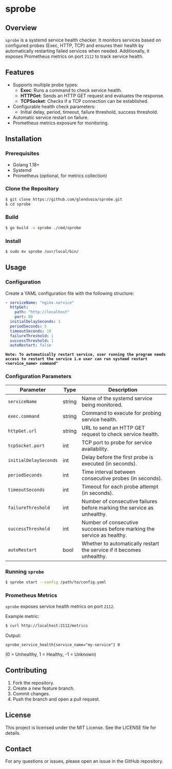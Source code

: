 # sprobe

## Overview

`sprobe` is a systemd service health checker. It monitors services based on configured probes (Exec, HTTP, TCP) and ensures their health by automatically restarting failed services when needed. Additionally, it exposes Prometheus metrics on port `2112` to track service health.

## Features

- Supports multiple probe types:
  - **Exec**: Runs a command to check service health.
  - **HTTPGet**: Sends an HTTP GET request and evaluates the response.
  - **TCPSocket**: Checks if a TCP connection can be established.
- Configurable health check parameters:
  - Initial delay, period, timeout, failure threshold, success threshold.
- Automatic service restart on failure.
- Prometheus metrics exposure for monitoring.

## Installation

### Prerequisites
- Golang 1.18+
- Systemd
- Prometheus (optional, for metrics collection)

### Clone the Repository
```sh
$ git clone https://github.com/glendsoza/sprobe.git
$ cd sprobe
```

### Build
```sh
$ go build -o sprobe ./cmd/sprobe
```

### Install
```sh
$ sudo mv sprobe /usr/local/bin/
```

## Usage

### Configuration
Create a YAML configuration file with the following structure:

```yaml
- serviceName: "nginx.service"
  httpGet:
    path: "http://localhost"
    port: 80
  initialDelaySeconds: 1
  periodSeconds: 5
  timeoutSeconds: 10
  failureThreshold: 1
  successThreshold: 1
  autoRestart: false
```

**`Note: To automatically restart service, user running the program needs access to restart the service i.e user can run systemd restart <service_name> command"`**

### Configuration Parameters

| Parameter | Type | Description |
|-----------|------|-------------|
| `serviceName` | string | Name of the systemd service being monitored. |
| `exec.command` | string | Command to execute for probing service health. |
| `httpGet.url` | string | URL to send an HTTP GET request to check service health. |
| `tcpSocket.port` | int | TCP port to probe for service availability. |
| `initialDelaySeconds` | int | Delay before the first probe is executed (in seconds). |
| `periodSeconds` | int | Time interval between consecutive probes (in seconds). |
| `timeoutSeconds` | int | Timeout for each probe attempt (in seconds). |
| `failureThreshold` | int | Number of consecutive failures before marking the service as unhealthy. |
| `successThreshold` | int | Number of consecutive successes before marking the service as healthy. |
| `autoRestart` | bool | Whether to automatically restart the service if it becomes unhealthy. |

### Running `sprobe`
```sh
$ sprobe start --config /path/to/config.yaml
```

### Prometheus Metrics
`sprobe` exposes service health metrics on port `2112`.

Example metric:
```sh
$ curl http://localhost:2112/metrics
```
Output:
```
sprobe_service_health{service_name="my-service"} 0
```
(0 = Unhealthy, 1 = Healthy, -1 = Unknown)

## Contributing

1. Fork the repository.
2. Create a new feature branch.
3. Commit changes.
4. Push the branch and open a pull request.

## License

This project is licensed under the MIT License. See the LICENSE file for details.

## Contact

For any questions or issues, please open an issue in the GitHub repository.

